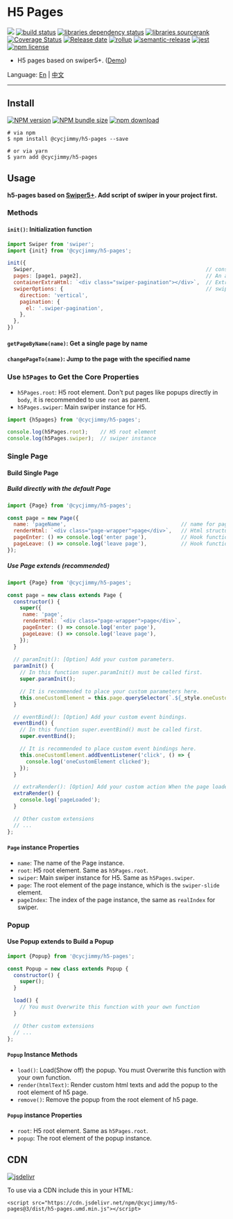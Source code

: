 # H5 Pages
![][workflows-badge-image]
[![build status][travis-image]][travis-url]
[![libraries dependency status][libraries-status-image]][libraries-status-url]
[![libraries sourcerank][libraries-sourcerank-image]][libraries-sourcerank-url]
[![Coverage Status][coverage-image]][coverage-url]
[![Release date][release-date-image]][release-url]
[![rollup][rollup-image]][rollup-url]
[![semantic-release][semantic-image]][semantic-url]
[![jest][jest-image]][jest-url]
[![npm license][license-image]][download-url]

* H5 pages based on swiper5+. ([Demo][github-pages-url])

Language: [En][Readme-url-En] | [中文][Readme-url-ZhCN]
***

## Install
[![NPM version][npm-image]][npm-url]
[![NPM bundle size][npm-bundle-size-image]][npm-url]
[![npm download][download-image]][download-url]

```shell
# via npm
$ npm install @cycjimmy/h5-pages --save

# or via yarn
$ yarn add @cycjimmy/h5-pages
```

## Usage
**h5-pages based on [Swiper5+](https://github.com/nolimits4web/Swiper). Add script of swiper in your project first.**

### Methods 
#### `init()`: Initialization function
```javascript
import Swiper from 'swiper';
import {init} from '@cycjimmy/h5-pages';

init({
  Swiper,                                                       // constructor of Swiper
  pages: [page1, page2],                                        // An array of Page instances
  containerExtraHtml: `<div class="swiper-pagination"></div>`,  // Extra Html under swiper-container, such as navigator, etc.
  swiperOptions: {                                              // swiper configuration(loop is not supported)
    direction: 'vertical',
    pagination: {
      el: '.swiper-pagination',
    },
  },
})
```

#### `getPageByName(name)`: Get a single page by name
#### `changePageTo(name)`: Jump to the page with the specified name

### Use `h5Pages` to Get the Core Properties
* `h5Pages.root`: H5 root element. Don't put pages like popups directly in `body`, it is recommended to use `root` as parent.
* `h5Pages.swiper`: Main swiper instance for H5.

```javascript
import {h5pages} from '@cycjimmy/h5-pages';

console.log(h5Pages.root);    // H5 root element
console.log(h5Pages.swiper);  // swiper instance
```

### Single Page
#### Build Single Page
##### Build directly with the default Page
```javascript
import {Page} from '@cycjimmy/h5-pages';

const page = new Page({
  name: 'pageName',                                     // name for page. Default is "page" with index, such as "page0". 
  renderHtml: `<div class="page-wrapper">page</div>`,   // Html structure under swiper-slide
  pageEnter: () => console.log('enter page'),           // Hook function for enter the page
  pageLeave: () => console.log('leave page'),           // Hook function for leave the page
});
```

##### Use Page extends (recommended)
```javascript
import {Page} from '@cycjimmy/h5-pages';

const page = new class extends Page {
  constructor() {
    super({
     name: 'page',
     renderHtml: `<div class="page-wrapper">page</div>`,
     pageEnter: () => console.log('enter page'),
     pageLeave: () => console.log('leave page'),
    });
  }
  
  // paramInit(): [Option] Add your custom parameters.
  paramInit() {
    // In this function super.paramInit() must be called first.
    super.paramInit();  

    // It is recommended to place your custom parameters here.
    this.oneCustomElement = this.page.querySelector(`.${_style.oneCustomElement}`);
  }

  // eventBind(): [Option] Add your custom event bindings.
  eventBind() {
    // In this function super.eventBind() must be called first.
    super.eventBind();

    // It is recommended to place custom event bindings here.
    this.oneCustomElement.addEventListener('click', () => {
      console.log('oneCustomElement clicked');
    });
  }

  // extraRender(): [Option] Add your custom action When the page loaded.
  extraRender() {
    console.log('pageLoaded');
  }

  // Other custom extensions
  // ... 
};
```

#### `Page` instance Properties
* `name`: The name of the Page instance.
* `root`: H5 root element. Same as `h5Pages.root`.
* `swiper`: Main swiper instance for H5. Same as `h5Pages.swiper`.
* `page`: The root element of the page instance, which is the `swiper-slide` element.
* `pageIndex`: The index of the page instance, the same as `realIndex` for swiper.

### Popup
#### Use Popup extends to Build a Popup
```javascript
import {Popup} from '@cycjimmy/h5-pages';

const Popup = new class extends Popup {
  constructor() {
    super();
  }

  load() {
    // You must Overwrite this function with your own function
  }

  // Other custom extensions
  // ... 
};
```

#### `Popup` Instance Methods
* `load()`: Load(Show off) the popup. You must Overwrite this function with your own function.
* `render(htmlText)`: Render custom html texts and add the popup to the root element of h5 page.
* `remove()`: Remove the popup from the root element of h5 page. 

#### `Popup` instance Properties
* `root`: H5 root element. Same as `h5Pages.root`.
* `popup`: The root element of the popup instance.

## CDN
[![jsdelivr][jsdelivr-image]][jsdelivr-url]

To use via a CDN include this in your HTML:
```text
<script src="https://cdn.jsdelivr.net/npm/@cycjimmy/h5-pages@3/dist/h5-pages.umd.min.js"></script>
```

<!-- Links: -->
[npm-image]: https://img.shields.io/npm/v/@cycjimmy/h5-pages
[npm-url]: https://npmjs.org/package/@cycjimmy/h5-pages
[npm-bundle-size-image]: https://img.shields.io/bundlephobia/min/@cycjimmy/h5-pages

[download-image]: https://img.shields.io/npm/dt/@cycjimmy/h5-pages
[download-url]: https://npmjs.org/package/@cycjimmy/h5-pages

[jsdelivr-image]: https://img.shields.io/jsdelivr/npm/hy/@cycjimmy/h5-pages
[jsdelivr-url]: https://www.jsdelivr.com/package/npm/@cycjimmy/h5-pages

[workflows-badge-image]: https://github.com/cycjimmy/h5-pages/workflows/Test%20CI/badge.svg
[travis-image]: https://img.shields.io/travis/cycjimmy/h5-pages
[travis-url]: https://travis-ci.org/cycjimmy/h5-pages

[libraries-status-image]: https://img.shields.io/librariesio/release/npm/@cycjimmy/h5-pages
[libraries-sourcerank-image]: https://img.shields.io/librariesio/sourcerank/npm/@cycjimmy/h5-pages
[libraries-status-url]: https://libraries.io/github/cycjimmy/h5-pages
[libraries-sourcerank-url]: https://libraries.io/npm/@cycjimmy%2Fh5-pages

[coverage-image]: https://img.shields.io/coveralls/github/cycjimmy/h5-pages
[coverage-url]: https://coveralls.io/github/cycjimmy/h5-pages

[release-date-image]: https://img.shields.io/github/release-date/cycjimmy/h5-pages
[release-url]: https://github.com/cycjimmy/h5-pages/releases

[rollup-image]: https://img.shields.io/github/package-json/dependency-version/cycjimmy/h5-pages/dev/rollup
[rollup-url]: https://github.com/rollup/rollup

[semantic-image]: https://img.shields.io/badge/%20%20%F0%9F%93%A6%F0%9F%9A%80-semantic--release-e10079.svg
[semantic-url]: https://github.com/semantic-release/semantic-release

[jest-image]: https://img.shields.io/badge/tested_with-jest-99424f.svg
[jest-url]: https://github.com/facebook/jest

[license-image]: https://img.shields.io/npm/l/@cycjimmy/h5-pages

[github-pages-url]: https://cycjimmy.github.io/h5-pages/

[Readme-url-En]: https://github.com/cycjimmy/h5-pages/blob/master/README.md
[Readme-url-ZhCN]: https://github.com/cycjimmy/h5-pages/blob/master/README_zhCN.md
